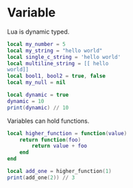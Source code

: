 # Variable

Lua is dynamic typed.

```lua
local my_number = 5
local my_string = "hello world"
local single_c_string = 'hello world'
local multiline_string = [[ hello
world]]
local bool1, bool2 = true, false
local my_null = nil

local dynamic = true
dynamic = 10
print(dynamic) // 10
```

Variables can hold functions.

```lua
local higher_function = function(value)
    return function(foo)
        return value + foo
    end
end

local add_one = higher_function(1)
print(add_one(2)) // 3
```